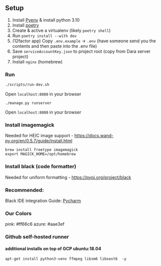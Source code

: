 ## Setup
1. Install [Pyenv](https://github.com/pyenv/pyenv) & install python 3.10
2. Install [poetry](https://python-poetry.org/docs/)
4. Create & active a virtualenv (likely `poetry shell`)
5. Run `poetry install --with dev`
6. (12factor app) Copy `.env.example` -> `.env` (have someone send you the contents and then paste into the .env file)
7. Save `serviceAccountKey.json` to project root (copy from Dara server project)
8. Install `nginx` (homebrew)

### Run

```bash
./scripts/run-dev.sh
```

Open `localhost:8080` in your browser

```
./manage.py runserver
```

Open `localhost:8000` in your browser


### Install imagemagick

Needed for HEIC image support - https://docs.wand-py.org/en/0.5.7/guide/install.html

```
brew install freetype imagemagick
export MAGICK_HOME=/opt/homebrew
```

### Install black (code formatter)

Needed for uniform formatting - https://pypi.org/project/black

### Recommended:

Black IDE integration
Guide: [Pycharm](https://black.readthedocs.io/en/stable/integrations/editors.html#pycharm-intellij-idea)

### Our Colors

pink: #ff66c6
azure: #aae3ef

### Github self-hosted runner

#### additional installs on top of GCP ubuntu:18.04

```
apt-get install python3-venv ffmpeg libsm6 libxext6  -y
```
